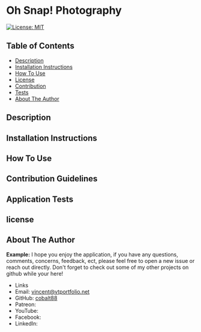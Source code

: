 # Oh Snap! Photography
[![License: MIT](https://img.shields.io/badge/License-MIT-yellow.svg)](https://opensource.org/licenses/MIT)

 ## Table of Contents

- [Description](#overall-description)
- [Installation Instructions](#installation-instructions)
- [How To Use](#instructions/how-to-use)
- [License](#license)
- [Contribution](#contribution-guidelines)
- [Tests](#application-tests)
- [About The Author](#about-the-author)



 ## Description 
 
 
 ## Installation Instructions
 
 
 ## How To Use
 
 
 ## Contribution Guidelines


 ## Application Tests
 

## license


## About The Author


**Example:**
I hope you enjoy the application, if you have any questions, comments, concerns, feedback, ect, 
please feel free to open a new issue or reach out directly. Don't forget to check out some of my other projects on github while your here!
- Links
 - Email: [vincent@vtportfolio.net](vincent@vtportfolio.net)
 - GitHub: [cobalt88](https://github.com/cobalt88)
 - Patreon: []()
 - YouTube: []()
 - Facebook: []()
 - LinkedIn: []()

